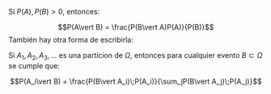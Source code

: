 
Si $P(A), P(B) > 0$, entonces: 

$$P(A\vert B) = \frac{P(B\vert A)P(A)}{P(B)}$$ 
También hay otra forma de escribirla: 

Si $A_1, A_2, A_3, \dots$ es una particion de $\Omega$, entonces para cualquier evento $B\subset\Omega$ se cumple que:

$$P(A_i\vert B) = \frac{P(B\vert A_i)\;P(A_i)}{\sum_jP(B\vert A_j)\;P(A_j)}$$ 
